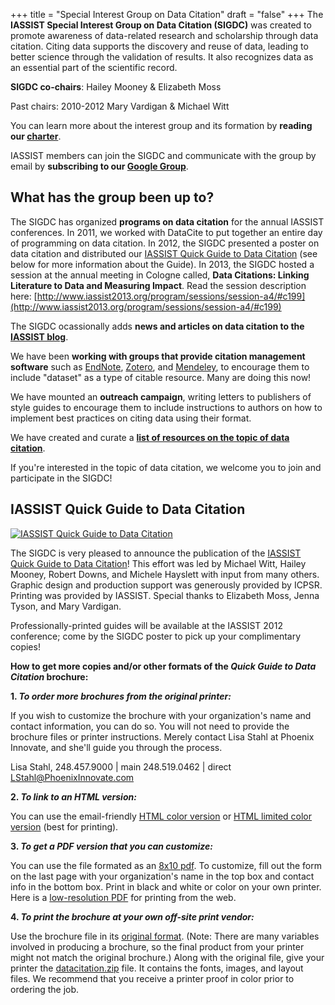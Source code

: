+++
title = "Special Interest Group on Data Citation"
draft = "false"
+++
The **IASSIST Special Interest Group on Data Citation (SIGDC)** was created to promote awareness of data-related research and scholarship through data citation. Citing data supports the discovery and reuse of data, leading to better science through the validation of results. It also recognizes data as an essential part of the scientific record.

**SIGDC co-chairs**: Hailey Mooney &amp; Elizabeth Moss

Past chairs: 2010-2012 Mary Vardigan &amp; Michael Witt

You can learn more about the interest group and its formation by **reading our [charter](/community/data-citation-ig/iassist-special-interest-group-data-citation-charter)**. 

IASSIST members can join the SIGDC and communicate with the group by email by **subscribing to our [Google Group](http://groups.google.com/group/iassist-sigdc)**.

## What has the group been up to?

The SIGDC has organized&nbsp;**programs on data citation**&nbsp;for the annual IASSIST conferences. In 2011, we worked with DataCite to put together an entire day of programming on data citation. In 2012, the SIGDC presented a poster on data citation and distributed our [IASSIST Quick Guide to Data Citation](/file/community/quick_guide_to_data_citation_high-res_printer-ready.pdf)&nbsp;(see below for more information about the Guide). In 2013, the SIGDC hosted a session at the annual meeting in Cologne called, **Data Citations: Linking Literature to Data and Measuring Impact**. Read the session description here: [http://www.iassist2013.org/program/sessions/session-a4/#c199](http://www.iassist2013.org/program/sessions/session-a4/#c199)

The SIGDC ocassionally adds **news and articles on data citation to the [IASSIST blog](/tags/data-citation/)**.

We have been **working with groups that provide citation management software** such as [EndNote](http://www.endnote.com/), [Zotero](http://www.zotero.org/), and [Mendeley](http://www.mendeley.com/), to encourage them to include "dataset" as a type of citable resource. Many are doing this now!

We have mounted an **outreach campaign**, writing letters to publishers of style guides to encourage them to include instructions to authors on how to implement best practices on citing data using their format.

We have created and curate a **[list of resources on the topic of data citation](/community/data-citation-ig/data-citation-resources)**.

If you're interested in the topic of data citation, we welcome you to join and participate in the SIGDC!

## IASSIST Quick Guide to Data Citation

[![](/img/blog/quickguideicon.jpg "IASSIST Quick Guide to Data Citation")](/file/blog/quick_guide_to_data_citation_high-res_printer-ready.pdf)

The SIGDC is very pleased to announce the publication of the [IASSIST Quick Guide to Data Citation](/file/community/sigdc/new_printer-ready_high-res-format_iassist-brolger-print.pdf)! This effort was led by Michael Witt, Hailey Mooney, Robert Downs, and Michele Hayslett with input from many others. Graphic design and production support was generously provided by ICPSR. Printing was provided by IASSIST. Special thanks to Elizabeth Moss, Jenna Tyson, and Mary Vardigan.

Professionally-printed guides will be available at the IASSIST 2012 conference; come by the SIGDC poster to pick up your complimentary copies!

**How to get more copies and/or other formats of the *Quick Guide to Data Citation* brochure:**

**1. *To order more brochures from the original printer:***

If you wish to customize the brochure with your organization's name and contact information, you can do so. You will not need to provide the brochure files or printer instructions. Merely contact Lisa Stahl at Phoenix Innovate, and she'll guide you through the process.

Lisa Stahl, 
248.457.9000&nbsp;| main
248.519.0462 | direct
LStahl@PhoenixInnovate.com

**2. *To link to an HTML version:***

You can use the email-friendly [HTML color version](/file/community/sigdc/iassist.html) or [HTML limited color version](/file/community/sigdc/iassist2.html) (best for printing). 

**3. *To get a PDF version that you can customize:***

You can use the file formated as an [8x10 pdf](/file/community/sigdc/quick_guide_to_data_citation_8x10.pdf). To customize, fill out the form on the last page with your organization's name in the top box and contact info in the bottom box. Print in black and white or color on your own printer. Here is a [low-resolution PDF](/file/community/sigdc/quick_guide_to_data_citation_low-res-for-web.pdf) for printing from the web.

**4. *To print the brochure at your own off-site print vendor:***

Use the brochure file in its [original format](/file/community/quick_guide_to_data_citation_high-res_printer-ready.pdf).&nbsp;(Note: There are many variables involved in producing a brochure, so the final product from your printer might not match the original brochure.) Along with the original file, give your printer the [datacitation.zip](/file/community/sigdc/datacitation.zip) file. It contains the fonts, images, and layout files. We recommend that you receive a printer proof in color prior to ordering the job.
